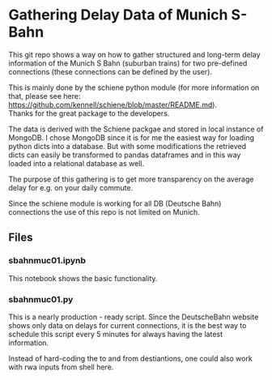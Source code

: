# Gathering Delay Data of Munich S-Bahn

This git repo shows a way on how to gather structured and long-term delay information of the Munich S Bahn (suburban trains) for two pre-defined connections (these connections can be defined by the user).

This is mainly done by the schiene python module (for more information on that, please see here: https://github.com/kennell/schiene/blob/master/README.md). \
Thanks for the great package to the developers.

The data is derived with the Schiene packgae and stored in local instance of MongoDB. I chose MongoDB since it is for me the easiest way for loading python dicts into a database.
But with some modifications the retrieved dicts can easily be transformed to pandas dataframes and in this way loaded into a relational database as well.

The purpose of this gathering is to get more transparency on the average delay for e.g. on your daily commute.

Since the schiene module is working for all DB (Deutsche Bahn) connections the use of this repo is not limited on Munich.


## Files

### sbahnmuc01.ipynb
This notebook shows the basic functionality.

### sbahnmuc01.py
This is a nearly production - ready script. Since the DeutscheBahn website shows only data on delays for current connections, it is the best way to schedule this script every 5 minutes for always having the latest information.

Instead of hard-coding the to and from destiantions, one could also work with rwa inputs from shell here.
